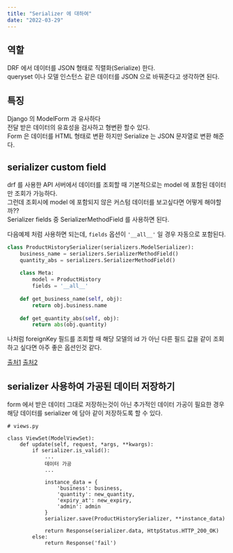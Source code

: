 ```yaml
---
title: "Serializer 에 대하여"
date: "2022-03-29"
---
```


## 역할
DRF 에서 데이터를 JSON 형태로 직렬화(Serialize) 한다.  
queryset 이나 모델 인스턴스 같은 데이터를 JSON 으로 바꿔준다고 생각하면 된다.

## 특징
Django 의 ModelForm 과 유사하다  
전달 받은 데이터의 유효성을 검사하고 형변환 할수 있다.  
Form 은 데이터를 HTML 형태로 변환 하지만 Serialize 는 JSON 문자열로 변환 해준다.

## serializer custom field
drf 를 사용한 API 서버에서 데이터를 조회할 때 기본적으로는 model 에 포함된 데이터만 조회가 가능하다.  
그런데 조회시에 model 에 포함되지 않은 커스텀 데이터를 보고싶다면 어떻게 해야할까??  
Serializer fields 중 SerializerMethodField 를 사용하면 된다.  

다음예제 처럼 사용하면 되는데, `fields` 옵션이 `'__all__'` 일 경우 자동으로 포함된다.
```python
class ProductHistorySerializer(serializers.ModelSerializer):
    business_name = serializers.SerializerMethodField()
    quantity_abs = serializers.SerializerMethodField()
    
    class Meta:
        model = ProductHistory
        fields = '__all__'
    
    def get_business_name(self, obj):
        return obj.business.name
    
    def get_quantity_abs(self, obj):
        return abs(obj.quantity)
```
나처럼 foreignKey 필드를 조회할 때 해당 모델의 id 가 아닌 다른 필드 값을 같이 조회하고 싶다면 아주 좋은 옵션인것 같다.  

[출처1](https://www.django-rest-framework.org/api-guide/fields/#serializermethodfield)
[출처2](https://ssungkang.tistory.com/entry/Django-Serializer-Custom-Field-SerializerMethodField)

## serializer 사용하여 가공된 데이터 저장하기
form 에서 받은 데이터 그대로 저장하는것이 아닌 추가적인 데이터 가공이 필요한 경우 해당 데이터를 serializer 에 담아 같이 저장하도록 할 수 있다.
```
# views.py

class ViewSet(ModelViewSet):
    def update(self, request, *args, **kwargs):
        if serializer.is_valid():
            ...
            데이터 가공
            ...
            
            instance_data = {
                'business': business,
                'quantity': new_quantity,
                'expiry_at': new_expiry,
                'admin': admin
            }
            serializer.save(ProductHistorySerializer, **instance_data)
            
            return Response(serializer.data, HttpStatus.HTTP_200_OK)
        else:
            return Response('fail')
```